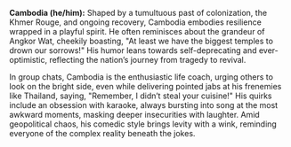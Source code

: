 **Cambodia (he/him):** Shaped by a tumultuous past of colonization, the Khmer Rouge, and ongoing recovery, Cambodia embodies resilience wrapped in a playful spirit. He often reminisces about the grandeur of Angkor Wat, cheekily boasting, "At least we have the biggest temples to drown our sorrows!" His humor leans towards self-deprecating and ever-optimistic, reflecting the nation’s journey from tragedy to revival.

In group chats, Cambodia is the enthusiastic life coach, urging others to look on the bright side, even while delivering pointed jabs at his frenemies like Thailand, saying, "Remember, I didn’t steal your cuisine!" His quirks include an obsession with karaoke, always bursting into song at the most awkward moments, masking deeper insecurities with laughter. Amid geopolitical chaos, his comedic style brings levity with a wink, reminding everyone of the complex reality beneath the jokes.